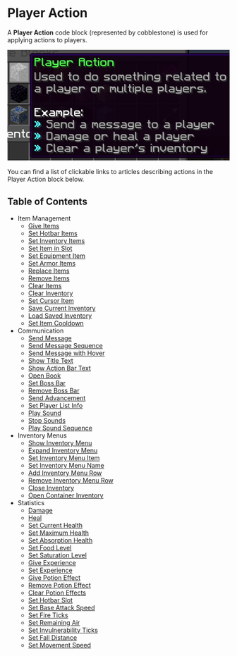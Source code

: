 # Player Action

A **Player Action** code block (represented by cobblestone) is used for applying actions to players.

![Player Action](../_media/player_action.png)

You can find a list of clickable links to articles describing actions in the Player Action block below.

## Table of Contents

- Item Management
    - [Give Items](Code_Blocks/Player_Action/Give_Items.md)
    - [Set Hotbar Items](Code_Blocks/Player_Action/Set_Hotbar_Items.md)
    - [Set Inventory Items](Code_Blocks/Player_Action/Set_Inventory_Items.md)
    - [Set Item in Slot](Code_Blocks/Player_Action/Set_Item_in_Slot.md)
    - [Set Equipment Item](Code_Blocks/Player_Action/Set_Equipment_Item.md)
    - [Set Armor Items](Code_Blocks/Player_Action/Set_Armor_Items.md)
    - [Replace Items](Code_Blocks/Player_Action/Replace_Items.md)
    - [Remove Items](Code_Blocks/Player_Action/Remove_Items.md)
    - [Clear Items](Code_Blocks/Player_Action/Clear_Items.md)
    - [Clear Inventory](Code_Blocks/Player_Action/Clear_Inventory.md)
    - [Set Cursor Item](Code_Blocks/Player_Action/Set_Cursor_Item.md)
    - [Save Current Inventory](Code_Blocks/Player_Action/Save_Current_Inventory.md)
    - [Load Saved Inventory](Code_Blocks/Player_Action/Load_Saved_Inventory.md)
    - [Set Item Cooldown](Code_Blocks/Player_Action/Set_Item_Cooldown.md)
- Communication
    - [Send Message](Code_Blocks/Player_Action/Send_Message.md)
    - [Send Message Sequence](Code_Blocks/Player_Action/Send_Message_Sequence.md)
    - [Send Message with Hover](Code_Blocks/Player_Action/Send_Message_with_Hover.md)
    - [Show Title Text](Code_Blocks/Player_Action/Show_Title_Text.md)
    - [Show Action Bar Text](Code_Blocks/Player_Action/Show_Action_Bar_Text.md)
    - [Open Book](Code_Blocks/Player_Action/Open_Book.md)
    - [Set Boss Bar](Code_Blocks/Player_Action/Set_Boss_Bar.md)
    - [Remove Boss Bar](Code_Blocks/Player_Action/Remove_Boss_Bar.md)
    - [Send Advancement](Code_Blocks/Player_Action/Send_Advancement.md)
    - [Set Player List Info](Code_Blocks/Player_Action/Set_Player_List_Info.md)
    - [Play Sound](Code_Blocks/Player_Action/Play_Sound.md)
    - [Stop Sounds](Code_Blocks/Player_Action/Stop_Sounds.md)
    - [Play Sound Sequence](Code_Blocks/Player_Action/Play_Sound_Sequence.md)
- Inventory Menus
    - [Show Inventory Menu](Code_Blocks/Player_Action/Show_Inventory_Menu.md)
    - [Expand Inventory Menu](Code_Blocks/Player_Action/Expand_Inventory_Menu.md)
    - [Set Inventory Menu Item](Code_Blocks/Player_Action/Set_Inventory_Menu_Item.md)
    - [Set Inventory Menu Name](Code_Blocks/Player_Action/Set_Inventory_Menu_Name.md)
    - [Add Inventory Menu Row](Code_Blocks/Player_Action/Add_Inventory_Menu_Row.md)
    - [Remove Inventory Menu Row](Code_Blocks/Player_Action/Remove_Inventory_Menu_Row.md)
    - [Close Inventory](Code_Blocks/Player_Action/Close_Inventory.md)
    - [Open Container Inventory](Code_Blocks/Player_Action/Open_Container_Inventory.md)
- Statistics
    - [Damage](Code_Blocks/Player_Action/Damage.md)
    - [Heal](Code_Blocks/Player_Action/Heal.md)
    - [Set Current Health](Code_Blocks/Player_Action/Set_Current_Health.md)
    - [Set Maximum Health](Code_Blocks/Player_Action/Set_Maximum_Health.md)
    - [Set Absorption Health](Code_Blocks/Player_Action/Set_Absorption_Health.md)
    - [Set Food Level](Code_Blocks/Player_Action/Set_Food_Level.md)
    - [Set Saturation Level](Code_Blocks/Player_Action/Set_Saturation_Level.md)
    - [Give Experience](Code_Blocks/Player_Action/Give_Experience.md)
    - [Set Experience](Code_Blocks/Player_Action/Set_Experience.md)
    - [Give Potion Effect](Code_Blocks/Player_Action/Give_Potion_Effect.md)
    - [Remove Potion Effect](Code_Blocks/Player_Action/Remove_Potion_Effect.md)
    - [Clear Potion Effects](Code_Blocks/Player_Action/Clear_Potion_Effects.md)
    - [Set Hotbar Slot](Code_Blocks/Player_Action/Set_Hotbar_Slot.md)
    - [Set Base Attack Speed](Code_Blocks/Player_Action/Set_Base_Attack_Speed.md)
    - [Set Fire Ticks](Code_Blocks/Player_Action/Set_Fire_Ticks.md)
    - [Set Remaining Air](Code_Blocks/Player_Action/Set_Remaining_Air.md)
    - [Set Invulnerability Ticks](Code_Blocks/Player_Action/Set_Invulnerability_Ticks.md)
    - [Set Fall Distance](Code_Blocks/Player_Action/Set_Fall_Distance.md)
    - [Set Movement Speed](Code_Blocks/Player_Action/Set_Movement_Speed.md)